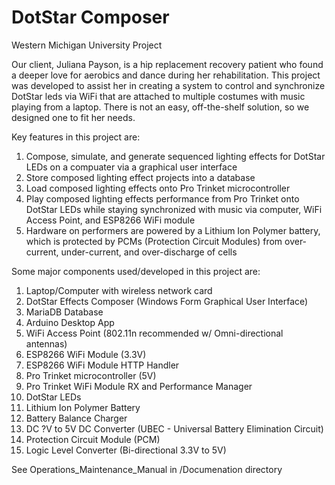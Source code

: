 # DotStar Composer
Western Michigan University Project

Our client, Juliana Payson, is a hip replacement recovery patient who found a deeper love for aerobics and dance during her rehabilitation.  This project was developed to assist her in creating a system to control and synchronize DotStar leds via WiFi that are attached to multiple costumes with music playing from a laptop.  There is not an easy, off-the-shelf solution, so we designed one to fit her needs.

Key features in this project are:

  1. Compose, simulate, and generate sequenced lighting effects for DotStar LEDs on a compuater via a graphical user interface
  2. Store composed lighting effect projects into a database
  3. Load composed lighting effects onto Pro Trinket microcontroller
  4. Play composed lighting effects performance from Pro Trinket onto DotStar LEDs while staying synchronized with music via computer, WiFi Access Point, and ESP8266 WiFi module
  5. Hardware on performers are powered by a Lithium Ion Polymer battery, which is protected by PCMs (Protection Circuit Modules) from over-current, under-current, and over-discharge of cells

Some major components used/developed in this project are:

  1.  Laptop/Computer with wireless network card
  2.  DotStar Effects Composer (Windows Form Graphical User Interface)
  3.  MariaDB Database
  4.  Arduino Desktop App
  5.  WiFi Access Point (802.11n recommended w/ Omni-directional antennas)
  6.  ESP8266 WiFi Module (3.3V)
  7.  ESP8266 WiFi Module HTTP Handler
  8.  Pro Trinket microcontroller (5V)
  9.  Pro Trinket WiFi Module RX and Performance Manager
  10. DotStar LEDs
  11. Lithium Ion Polymer Battery
  12. Battery Balance Charger
  13. DC ?V to 5V DC Converter (UBEC - Universal Battery Elimination Circuit)
  14. Protection Circuit Module (PCM)
  15. Logic Level Converter (Bi-directional 3.3V to 5V)
  
  See Operations_Maintenance_Manual in /Documenation directory
